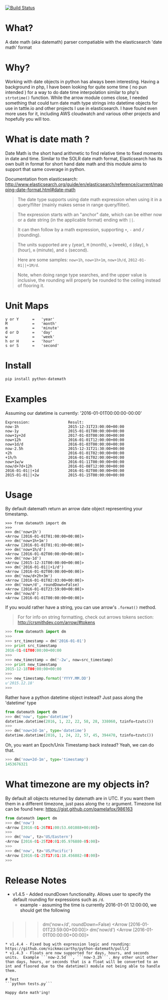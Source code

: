 [![Build Status](https://travis-ci.org/nickmaccarthy/python-datemath.svg?branch=master)](https://travis-ci.org/nickmaccarthy/python-datemath.svg?branch=master)


# What?
A date math (aka datemath) parser compatiable with the elasticsearch 'date math' format

# Why?
Working with date objects in python has always been interesting.  Having a background in php, I have been looking for quite some time ( no pun intended ) for a way to do date time interpolation similar to php's ```strtotime()``` function.  While the arrow module comes close, I needed something that could turn date math type strings into datetime objects for use in tattle.io and other projects I use in elasticsearch.  I have found even more uses for it, including AWS cloudwatch and various other projects and hopefully you will too.

# What is date math ?
Date Math is the short hand arithmetic to find relative time to fixed moments in date and time. Similar to the SOLR date math format, Elasticsearch has its own built in format for short hand date math and this module aims to support that same coverage in python.

Documentation from elasticsearch:
http://www.elasticsearch.org/guide/en/elasticsearch/reference/current/mapping-date-format.html#date-math

> The date type supports using date math expression when using it in a query/filter (mainly makes sense in range query/filter).

> The expression starts with an "anchor" date, which can be either now or a date string (in the applicable format) ending with `||`.

> It can then follow by a math expression, supporting `+`, `-` and `/` (rounding).

> The units supported are `y` (year), `M` (month), `w` (week), `d` (day), `h` (hour), `m` (minute), and `s` (second).

> Here are some samples: `now+1h`, `now+1h+1m`, `now+1h/d`, `2012-01-01||+1M/d`.

> Note, when doing range type searches, and the upper value is inclusive, the rounding will properly be rounded to the ceiling instead of flooring it.

# Unit Maps
```
y or Y      =   'year'
M           =   'month'
m           =   'minute'
d or D      =   'day'
w           =   'week'
h or H      =   'hour'
s or S      =   'second'
```

# Install
```python
pip install python-datemath
```
# Examples
Assuming our datetime is currently: '2016-01-01T00:00:00-00:00'
```
Expression:                 Result:
now-1h                      2015-12-31T23:00:00+00:00
now-1y                      2015-01-01T00:00:00+00:00
now+1y+2d                   2017-01-03T00:00:00+00:00
now+12h                     2016-01-01T12:00:00+00:00
now+1d/d                    2016-01-03T00:00:00+00:00
now-2.5h                    2015-12-31T21:30:00+00:00
+2h                         2016-01-01T02:00:00+00:00
+1h/h                       2016-01-01T02:00:00+00:00
now+1w/w                    2016-01-11T00:00:00+00:00
now/d+7d+12h                2016-01-08T12:00:00+00:00
2016-01-01||+1d             2016-01-02T00:00:00+00:00
2015-01-01||+2w             2015-01-15T00:00:00+00:00
```

# Usage
By default datemath return an arrow date object representing your timestamp.  

```
>>> from datemath import dm
>>>
>>> dm('now+1h')
<Arrow [2016-01-01T01:00:00+00:00]>
>>> dm('now+1h+1m')
<Arrow [2016-01-01T01:01:00+00:00]>
>>> dm('now+1h/d')
<Arrow [2016-01-02T00:00:00+00:00]>
>>> dm('now-1d')
<Arrow [2015-12-31T00:00:00+00:00]>
>>> dm('2016-01-01||+1/d')
<Arrow [2016-01-02T00:00:00+00:00]>
>>> dm('now/d+2h+3m')
<Arrow [2016-01-01T02:03:00+00:00]>
>>> dm('now+/d', roundDown=False)
<Arrow [2016-01-01T23:59:00+00:00]>
>>> dm('now/d')
<Arrow [2016-01-01T00:00:00+00:00]>
```

If you would rather have a string, you can use arrow's ```.format()``` method.
> For for info on string formatting, check out arrows tokens section: http://crsmithdev.com/arrow/#tokens
```python
>>> from datemath import dm
>>>
>>> src_timestamp = dm('2016-01-01')
>>> print src_timestamp
2016-01-01T00:00:00+00:00
>>>
>>> new_timestamp = dm('-2w', now=src_timestamp)
>>> print new_timestamp
2015-12-18T00:00:00+00:00
>>>
>>> new_timestamp.format('YYYY.MM.DD')
u'2015.12.18'
>>>
```

Rather have a python datetime object instead? Just pass along the 'datetime' type
```python
from datemath import dm
>>> dm('now', type='datetime')
datetime.datetime(2016, 1, 22, 22, 58, 28, 338060, tzinfo=tzutc())
>>>
>>> dm('now+2d-1m', type='datetime')
datetime.datetime(2016, 1, 24, 22, 57, 45, 394470, tzinfo=tzutc())
```
Oh, you want an Epoch/Unix Timestamp back instead? Yeah, we can do that. 
```python
>>> dm('now+2d-1m', type='timestamp')
1453676321
```

# What timezone are my objects in?
By default all objects returned by datemath are in UTC.  If you want them them in a different timezone, just pass along the ```tz``` argument. 
Timezone list can be found here: https://gist.github.com/pamelafox/986163
```python
from datemath import dm 
>>> dm('now')
<Arrow [2016-01-26T01:00:53.601088+00:00]>
>>>
>>> dm('now', tz='US/Eastern')
<Arrow [2016-01-25T20:01:05.976880-05:00]>
>>>
>>> dm('now', tz='US/Pacific')
<Arrow [2016-01-25T17:01:18.456882-08:00]>
>>>
```

# Release Notes
* v1.4.5 - Added roundDown functionality.  Allows user to specify the default rounding for expressions such as `/d`.
    * example - assuming the time is currently 2016-01-01 12:00:00, we should get the following
    ```
>>> dm('now+/d', roundDown=False)
<Arrow [2016-01-01T23:59:00+00:00]>
>>> dm('now/d')
<Arrow [2016-01-01T00:00:00+00:00]>
```        
* v1.4.4 - Fixed bug with expression logic and rounding:  https://github.com/nickmaccarthy/python-datemath/pull/2
* v1.4.3 - Floats are now supported for days, hours, and seconds units.  Example ```now-2.5d```, ```now-3.2h```. Any other unit other than days, hours, or seconds that is a float will be converted to an int and floored due to the datetime() module not being able to handle them.

# Test
```python tests.py```

Happy date math'ing!

